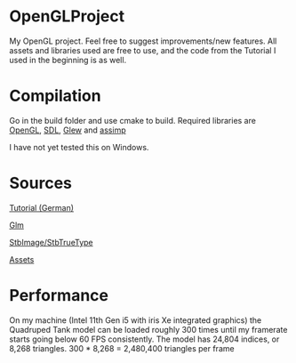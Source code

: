 # OpenGLProject
My OpenGL project. Feel free to suggest improvements/new features. All assets and libraries used are free to use, and the code from the Tutorial I used in the beginning is as well.

# Compilation
Go in the build folder and use cmake to build.
Required libraries are [OpenGL](https://www.opengl.org/), [SDL](https://www.libsdl.org/), [Glew](http://glew.sourceforge.net/) and [assimp](https://github.com/assimp/assimp)

I have not yet tested this on Windows.

# Sources
[Tutorial (German)](https://www.youtube.com/watch?v=yRYHly3bl2Q&list=PLStQc0GqppuWBDuNWnkQ8rzmyx35AINyt&index=1)

[Glm](https://github.com/g-truc/glm)

[StbImage/StbTrueType](https://github.com/nothings/stb)

[Assets](https://maxparata.itch.io/voxel-mechas)

# Performance
On my machine (Intel 11th Gen i5 with iris Xe integrated graphics) the Quadruped Tank model can be loaded roughly 300 times until my framerate starts going below 60 FPS consistently. The model has 24,804 indices, or 8,268 triangles. 300 * 8,268 = 2,480,400 triangles per frame

